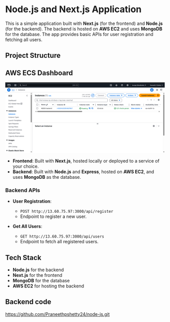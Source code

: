 # Node.js and Next.js Application

This is a simple application built with **Next.js** (for the frontend) and **Node.js** (for the backend). The backend is hosted on **AWS EC2** and uses **MongoDB** for the database. The app provides basic APIs for user registration and fetching all users.

## Project Structure
## AWS ECS Dashboard
![AWS ECS Dashboard](./public/aws.png)
- **Frontend**: Built with **Next.js**, hosted locally or deployed to a service of your choice.
- **Backend**: Built with **Node.js** and **Express**, hosted on **AWS EC2**, and uses **MongoDB** as the database.

### Backend APIs

- **User Registration**: 
  - `POST http://13.60.75.97:3000/api/register`
  - Endpoint to register a new user.
  
- **Get All Users**:
  - `GET http://13.60.75.97:3000/api/users`
  - Endpoint to fetch all registered users.

## Tech Stack

- **Node.js** for the backend
- **Next.js** for the frontend
- **MongoDB** for the database
- **AWS EC2** for hosting the backend

## Backend code
   https://github.com/Praneethpshetty24/node-js.git

